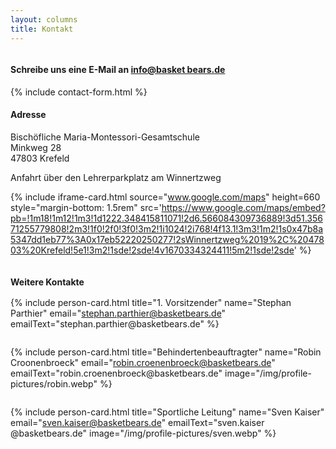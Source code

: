 ```yaml
---
layout: columns
title: Kontakt
---
```

<div class="column is-6" markdown="1">

#### Schreibe uns eine E-Mail an [info@basket bears.de](mailto:info@basketbears.de)

<div class="box">
  {% include contact-form.html %}
</div>
</div>

<div class="column is-6" markdown="1">

#### Adresse
Bischöfliche Maria-Montessori-Gesamtschule  
Minkweg 28  
47803 Krefeld

Anfahrt über den Lehrerparkplatz am Winnertzweg

{% include iframe-card.html source="www.google.com/maps" height=660 style="margin-bottom: 1.5rem" src='https://www.google.com/maps/embed?pb=!1m18!1m12!1m3!1d1222.348415811071!2d6.566084309736889!3d51.35671255779808!2m3!1f0!2f0!3f0!3m2!1i1024!2i768!4f13.1!3m3!1m2!1s0x47b8a5347dd1eb77%3A0x17eb52220250277!2sWinnertzweg%2019%2C%2047803%20Krefeld!5e1!3m2!1sde!2sde!4v1670334324411!5m2!1sde!2sde' %}

</div>
<div class="column is-12" markdown="1" style="margin-bottom: -1rem">

#### Weitere Kontakte

</div>

<div class="column is-6" markdown="1">
<div class="block">

{% include person-card.html
  title="1. Vorsitzender"
  name="Stephan Parthier"
  email="stephan.parthier@basketbears.de"
  emailText="stephan.parthier&ZeroWidthSpace;@basketbears.de"
%}

</div>
</div>
<div class="column is-6" markdown="1">
<div class="block">

{% include person-card.html
  title="Behindertenbeauftragter"
  name="Robin Croonenbroeck"
  email="robin.croenenbroeck@basketbears.de"
  emailText="robin.croenenbroeck&ZeroWidthSpace;@basketbears.de"
  image="/img/profile-pictures/robin.webp"
%}

</div>
</div>
<div class="column is-6" markdown="1">
<div class="block">

{% include person-card.html
  title="Sportliche Leitung"
  name="Sven Kaiser"
  email="sven.kaiser@basketbears.de"
  emailText="sven.kaiser&ZeroWidthSpace;@basketbears.de"
  image="/img/profile-pictures/sven.webp"
%}

</div>
</div>
